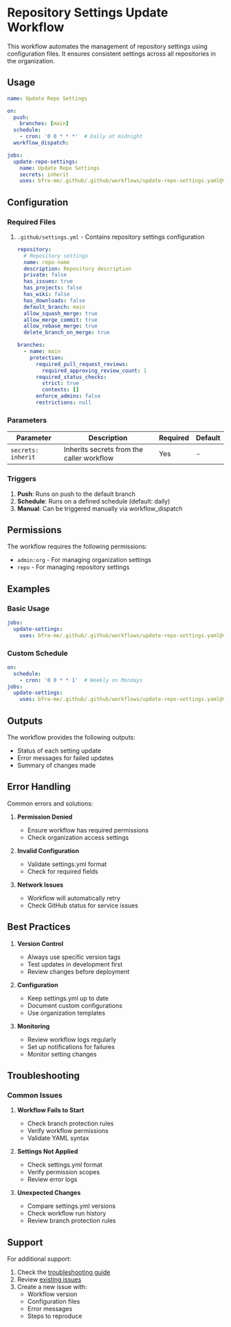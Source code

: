 # Repository Settings Update Workflow

This workflow automates the management of repository settings using configuration files. It ensures consistent settings across all repositories in the organization.

## Usage

```yaml
name: Update Repo Settings

on:
  push:
    branches: [main]
  schedule:
    - cron: '0 0 * * *'  # Daily at midnight
  workflow_dispatch:

jobs:
  update-repo-settings:
    name: Update Repo Settings
    secrets: inherit
    uses: bfra-me/.github/.github/workflows/update-repo-settings.yaml@v2.3.5
```

## Configuration

### Required Files

1. `.github/settings.yml` - Contains repository settings configuration
   ```yaml
   repository:
     # Repository settings
     name: repo-name
     description: Repository description
     private: false
     has_issues: true
     has_projects: false
     has_wiki: false
     has_downloads: false
     default_branch: main
     allow_squash_merge: true
     allow_merge_commit: true
     allow_rebase_merge: true
     delete_branch_on_merge: true

   branches:
     - name: main
       protection:
         required_pull_request_reviews:
           required_approving_review_count: 1
         required_status_checks:
           strict: true
           contexts: []
         enforce_admins: false
         restrictions: null
   ```

### Parameters

| Parameter | Description | Required | Default |
|-----------|-------------|----------|---------|
| `secrets: inherit` | Inherits secrets from the caller workflow | Yes | - |

### Triggers

1. **Push**: Runs on push to the default branch
2. **Schedule**: Runs on a defined schedule (default: daily)
3. **Manual**: Can be triggered manually via workflow_dispatch

## Permissions

The workflow requires the following permissions:
- `admin:org` - For managing organization settings
- `repo` - For managing repository settings

## Examples

### Basic Usage
```yaml
jobs:
  update-settings:
    uses: bfra-me/.github/.github/workflows/update-repo-settings.yaml@v2.3.5
```

### Custom Schedule
```yaml
on:
  schedule:
    - cron: '0 0 * * 1'  # Weekly on Mondays
jobs:
  update-settings:
    uses: bfra-me/.github/.github/workflows/update-repo-settings.yaml@v2.3.5
```

## Outputs

The workflow provides the following outputs:
- Status of each setting update
- Error messages for failed updates
- Summary of changes made

## Error Handling

Common errors and solutions:

1. **Permission Denied**
   - Ensure workflow has required permissions
   - Check organization access settings

2. **Invalid Configuration**
   - Validate settings.yml format
   - Check for required fields

3. **Network Issues**
   - Workflow will automatically retry
   - Check GitHub status for service issues

## Best Practices

1. **Version Control**
   - Always use specific version tags
   - Test updates in development first
   - Review changes before deployment

2. **Configuration**
   - Keep settings.yml up to date
   - Document custom configurations
   - Use organization templates

3. **Monitoring**
   - Review workflow logs regularly
   - Set up notifications for failures
   - Monitor setting changes

## Troubleshooting

### Common Issues

1. **Workflow Fails to Start**
   - Check branch protection rules
   - Verify workflow permissions
   - Validate YAML syntax

2. **Settings Not Applied**
   - Check settings.yml format
   - Verify permission scopes
   - Review error logs

3. **Unexpected Changes**
   - Compare settings.yml versions
   - Check workflow run history
   - Review branch protection rules

## Support

For additional support:
1. Check the [troubleshooting guide](./troubleshooting.md)
2. Review [existing issues](https://github.com/bfra-me/.github/issues)
3. Create a new issue with:
   - Workflow version
   - Configuration files
   - Error messages
   - Steps to reproduce
